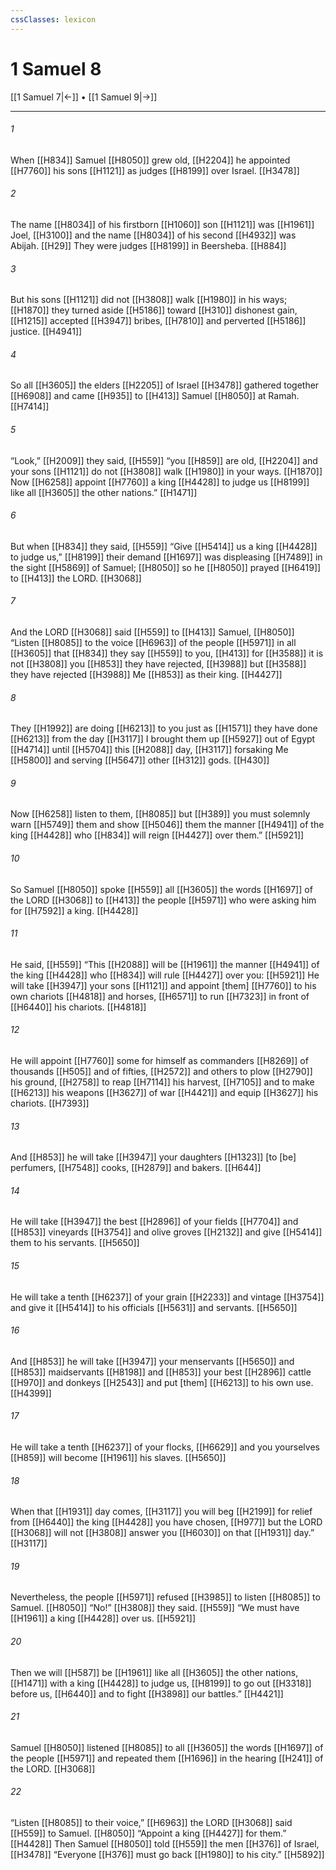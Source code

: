 ```yaml
---
cssClasses: lexicon
---
```


# 1 Samuel 8

[[1 Samuel 7|←]] • [[1 Samuel 9|→]]

---

###### 1
When [[H834]] Samuel [[H8050]] grew old, [[H2204]] he appointed [[H7760]] his sons [[H1121]] as judges [[H8199]] over Israel. [[H3478]]

###### 2
The name [[H8034]] of his firstborn [[H1060]] son [[H1121]] was [[H1961]] Joel, [[H3100]] and the name [[H8034]] of his second [[H4932]] was Abijah. [[H29]] They were judges [[H8199]] in Beersheba. [[H884]]

###### 3
But his sons [[H1121]] did not [[H3808]] walk [[H1980]] in his ways; [[H1870]] they turned aside [[H5186]] toward [[H310]] dishonest gain, [[H1215]] accepted [[H3947]] bribes, [[H7810]] and perverted [[H5186]] justice. [[H4941]]

###### 4
So all [[H3605]] the elders [[H2205]] of Israel [[H3478]] gathered together [[H6908]] and came [[H935]] to [[H413]] Samuel [[H8050]] at Ramah. [[H7414]]

###### 5
“Look,” [[H2009]] they said, [[H559]] “you [[H859]] are old, [[H2204]] and your sons [[H1121]] do not [[H3808]] walk [[H1980]] in your ways. [[H1870]] Now [[H6258]] appoint [[H7760]] a king [[H4428]] to judge us [[H8199]] like all [[H3605]] the other nations.” [[H1471]]

###### 6
But when [[H834]] they said, [[H559]] “Give [[H5414]] us a king [[H4428]] to judge us,” [[H8199]] their demand [[H1697]] was displeasing [[H7489]] in the sight [[H5869]] of Samuel; [[H8050]] so he [[H8050]] prayed [[H6419]] to [[H413]] the LORD. [[H3068]]

###### 7
And the LORD [[H3068]] said [[H559]] to [[H413]] Samuel, [[H8050]] “Listen [[H8085]] to the voice [[H6963]] of the people [[H5971]] in all [[H3605]] that [[H834]] they say [[H559]] to you, [[H413]] for [[H3588]] it is not [[H3808]] you [[H853]] they have rejected, [[H3988]] but [[H3588]] they have rejected [[H3988]] Me [[H853]] as their king. [[H4427]]

###### 8
They [[H1992]] are doing [[H6213]] to you  just as [[H1571]] they have done [[H6213]] from the day [[H3117]] I brought them up [[H5927]] out of Egypt [[H4714]] until [[H5704]] this [[H2088]] day, [[H3117]] forsaking Me [[H5800]] and serving [[H5647]] other [[H312]] gods. [[H430]]

###### 9
Now [[H6258]] listen to them, [[H8085]] but [[H389]] you must solemnly warn [[H5749]] them  and show [[H5046]] them  the manner [[H4941]] of the king [[H4428]] who [[H834]] will reign [[H4427]] over them.” [[H5921]]

###### 10
So Samuel [[H8050]] spoke [[H559]] all [[H3605]] the words [[H1697]] of the LORD [[H3068]] to [[H413]] the people [[H5971]] who were asking him for [[H7592]] a king. [[H4428]]

###### 11
He said, [[H559]] “This [[H2088]] will be [[H1961]] the manner [[H4941]] of the king [[H4428]] who [[H834]] will rule [[H4427]] over you: [[H5921]] He will take [[H3947]] your sons [[H1121]] and appoint [them] [[H7760]] to  his own chariots [[H4818]] and horses, [[H6571]] to run [[H7323]] in front of [[H6440]] his chariots. [[H4818]]

###### 12
He will appoint [[H7760]] some for himself  as commanders [[H8269]] of thousands [[H505]] and of fifties, [[H2572]] and others to plow [[H2790]] his ground, [[H2758]] to reap [[H7114]] his harvest, [[H7105]] and to make [[H6213]] his weapons [[H3627]] of war [[H4421]] and equip [[H3627]] his chariots. [[H7393]]

###### 13
And [[H853]] he will take [[H3947]] your daughters [[H1323]] [to [be] perfumers, [[H7548]] cooks, [[H2879]] and bakers. [[H644]]

###### 14
He will take [[H3947]] the best [[H2896]] of your fields [[H7704]] and [[H853]] vineyards [[H3754]] and olive groves [[H2132]] and give [[H5414]] them to his servants. [[H5650]]

###### 15
He will take a tenth [[H6237]] of your grain [[H2233]] and vintage [[H3754]] and give it [[H5414]] to his officials [[H5631]] and servants. [[H5650]]

###### 16
And [[H853]] he will take [[H3947]] your menservants [[H5650]] and [[H853]] maidservants [[H8198]] and [[H853]] your best [[H2896]] cattle [[H970]] and donkeys [[H2543]] and put [them] [[H6213]] to his own use. [[H4399]]

###### 17
He will take a tenth [[H6237]] of your flocks, [[H6629]] and you yourselves [[H859]] will become [[H1961]] his  slaves. [[H5650]]

###### 18
When that [[H1931]] day comes, [[H3117]] you will beg [[H2199]] for relief from [[H6440]] the king [[H4428]] you have chosen, [[H977]] but the LORD [[H3068]] will not [[H3808]] answer you [[H6030]] on that [[H1931]] day.” [[H3117]]

###### 19
Nevertheless, the people [[H5971]] refused [[H3985]] to listen [[H8085]] to Samuel. [[H8050]] “No!” [[H3808]] they said. [[H559]] “We must have [[H1961]] a king [[H4428]] over us. [[H5921]]

###### 20
Then we will [[H587]] be [[H1961]] like all [[H3605]] the other nations, [[H1471]] with a king [[H4428]] to judge us, [[H8199]] to go out [[H3318]] before us, [[H6440]] and to fight [[H3898]] our battles.” [[H4421]]

###### 21
Samuel [[H8050]] listened [[H8085]] to all [[H3605]] the words [[H1697]] of the people [[H5971]] and repeated them [[H1696]] in the hearing [[H241]] of the LORD. [[H3068]]

###### 22
“Listen [[H8085]] to their voice,” [[H6963]] the LORD [[H3068]] said [[H559]] to Samuel. [[H8050]] “Appoint a king [[H4427]] for them.” [[H4428]] Then Samuel [[H8050]] told [[H559]] the men [[H376]] of Israel, [[H3478]] “Everyone [[H376]] must go back [[H1980]] to his city.” [[H5892]]

